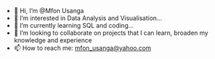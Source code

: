 - 👋 Hi, I’m @Mfon Usanga
- 👀 I’m interested in Data Analysis and Visualisation...
- 🌱 I’m currently learning SQL and coding...
- 💞️ I’m looking to collaborate on projects that I can learn, broaden my knowledge and experience
- 📫 How to reach me: mfon_usanga@yahoo.com
